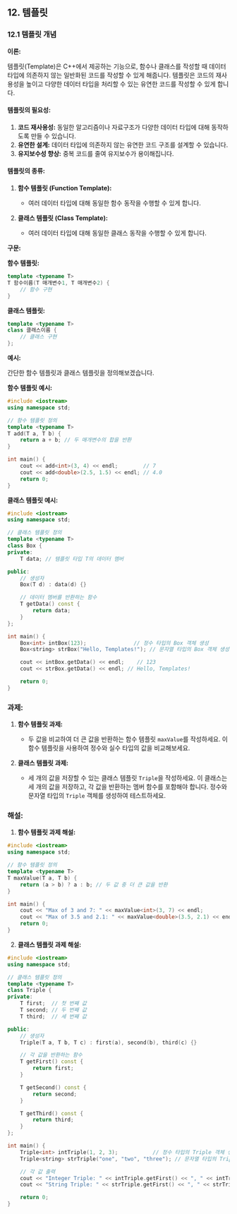 ## 12. 템플릿

### 12.1 템플릿 개념

**이론:**

템플릿(Template)은 C++에서 제공하는 기능으로, 함수나 클래스를 작성할 때 데이터 타입에 의존하지 않는 일반화된 코드를 작성할 수 있게 해줍니다. 템플릿은 코드의 재사용성을 높이고 다양한 데이터 타입을 처리할 수 있는 유연한 코드를 작성할 수 있게 합니다.

#### **템플릿의 필요성:**

1. **코드 재사용성:** 동일한 알고리즘이나 자료구조가 다양한 데이터 타입에 대해 동작하도록 만들 수 있습니다.
2. **유연한 설계:** 데이터 타입에 의존하지 않는 유연한 코드 구조를 설계할 수 있습니다.
3. **유지보수성 향상:** 중복 코드를 줄여 유지보수가 용이해집니다.

#### **템플릿의 종류:**

1. **함수 템플릿 (Function Template):**
   - 여러 데이터 타입에 대해 동일한 함수 동작을 수행할 수 있게 합니다.

2. **클래스 템플릿 (Class Template):**
   - 여러 데이터 타입에 대해 동일한 클래스 동작을 수행할 수 있게 합니다.

**구문:**

**함수 템플릿:**

```cpp
template <typename T>
T 함수이름(T 매개변수1, T 매개변수2) {
    // 함수 구현
}
```

**클래스 템플릿:**

```cpp
template <typename T>
class 클래스이름 {
    // 클래스 구현
};
```

**예시:**

간단한 함수 템플릿과 클래스 템플릿을 정의해보겠습니다.

**함수 템플릿 예시:**

```cpp
#include <iostream>
using namespace std;

// 함수 템플릿 정의
template <typename T>
T add(T a, T b) {
    return a + b; // 두 매개변수의 합을 반환
}

int main() {
    cout << add<int>(3, 4) << endl;        // 7
    cout << add<double>(2.5, 1.5) << endl; // 4.0
    return 0;
}
```

**클래스 템플릿 예시:**

```cpp
#include <iostream>
using namespace std;

// 클래스 템플릿 정의
template <typename T>
class Box {
private:
    T data; // 템플릿 타입 T의 데이터 멤버

public:
    // 생성자
    Box(T d) : data(d) {}

    // 데이터 멤버를 반환하는 함수
    T getData() const {
        return data;
    }
};

int main() {
    Box<int> intBox(123);               // 정수 타입의 Box 객체 생성
    Box<string> strBox("Hello, Templates!"); // 문자열 타입의 Box 객체 생성

    cout << intBox.getData() << endl;    // 123
    cout << strBox.getData() << endl; // Hello, Templates!

    return 0;
}
```

### 과제:

1. **함수 템플릿 과제:**
   - 두 값을 비교하여 더 큰 값을 반환하는 함수 템플릿 `maxValue`를 작성하세요. 이 함수 템플릿을 사용하여 정수와 실수 타입의 값을 비교해보세요.

2. **클래스 템플릿 과제:**
   - 세 개의 값을 저장할 수 있는 클래스 템플릿 `Triple`을 작성하세요. 이 클래스는 세 개의 값을 저장하고, 각 값을 반환하는 멤버 함수를 포함해야 합니다. 정수와 문자열 타입의 `Triple` 객체를 생성하여 테스트하세요.

### 해설:

1. **함수 템플릿 과제 해설:**

```cpp
#include <iostream>
using namespace std;

// 함수 템플릿 정의
template <typename T>
T maxValue(T a, T b) {
    return (a > b) ? a : b; // 두 값 중 더 큰 값을 반환
}

int main() {
    cout << "Max of 3 and 7: " << maxValue<int>(3, 7) << endl;           // 7
    cout << "Max of 3.5 and 2.1: " << maxValue<double>(3.5, 2.1) << endl; // 3.5
    return 0;
}
```

2. **클래스 템플릿 과제 해설:**

```cpp
#include <iostream>
using namespace std;

// 클래스 템플릿 정의
template <typename T>
class Triple {
private:
    T first;  // 첫 번째 값
    T second; // 두 번째 값
    T third;  // 세 번째 값

public:
    // 생성자
    Triple(T a, T b, T c) : first(a), second(b), third(c) {}

    // 각 값을 반환하는 함수
    T getFirst() const {
        return first;
    }

    T getSecond() const {
        return second;
    }

    T getThird() const {
        return third;
    }
};

int main() {
    Triple<int> intTriple(1, 2, 3);           // 정수 타입의 Triple 객체 생성
    Triple<string> strTriple("one", "two", "three"); // 문자열 타입의 Triple 객체 생성

    // 각 값 출력
    cout << "Integer Triple: " << intTriple.getFirst() << ", " << intTriple.getSecond() << ", " << intTriple.getThird() << endl;
    cout << "String Triple: " << strTriple.getFirst() << ", " << strTriple.getSecond() << ", " << strTriple.getThird() << endl;

    return 0;
}
```

